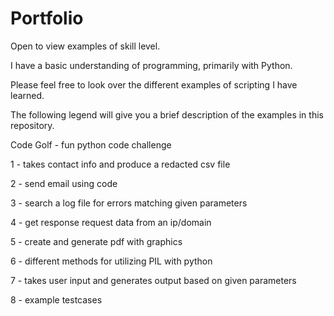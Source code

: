 # Portfolio
Open to view examples of skill level.

I have a basic understanding of programming, primarily with Python.

Please feel free to look over the different examples of scripting I have learned.

The following legend will give you a brief description of the examples in this repository.

Code Golf - fun python code challenge

1 - takes contact info and produce a redacted csv file

2 - send email using code

3 - search a log file for errors matching given parameters

4 - get response request data from an ip/domain

5 - create and generate pdf with graphics

6 - different methods for utilizing PIL with python

7 - takes user input and generates output based on given parameters

8 - example testcases
